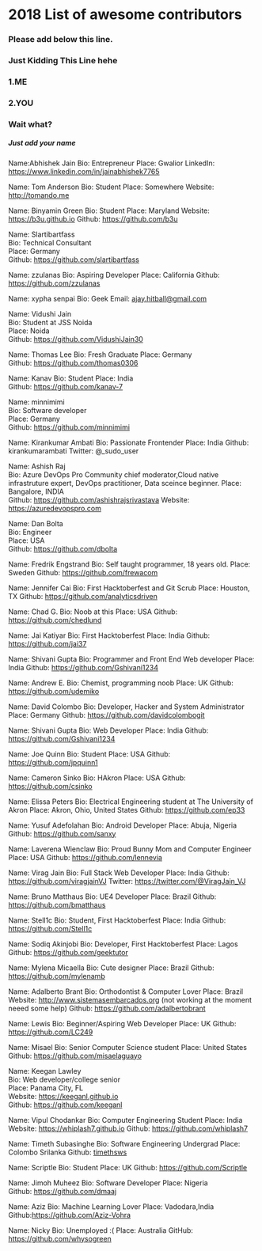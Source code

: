 # 2018 List of awesome contributors

### Please add below this line.

### Just Kidding This Line hehe

### 1.ME

### 2.YOU

### Wait what?

##### Just add your name

Name:Abhishek Jain
Bio: Entrepreneur
Place: Gwalior
LinkedIn: https://www.linkedin.com/in/jainabhishek7765

Name: Tom Anderson
Bio: Student
Place: Somewhere
Website: http://tomando.me

Name: Binyamin Green
Bio: Student
Place: Maryland
Website: https://b3u.github.io
Github: https://github.com/b3u

Name: Slartibartfass  
Bio: Technical Consultant  
Place: Germany  
Github: https://github.com/slartibartfass

Name: zzulanas
Bio: Aspiring Developer
Place: California
Github: https://github.com/zzulanas

Name: xypha senpai
Bio: Geek
Email: ajay.hitball@gmail.com

Name: Vidushi Jain  
Bio: Student at JSS Noida  
Place: Noida  
Github: https://github.com/VidushiJain30

Name: Thomas Lee
Bio: Fresh Graduate
Place: Germany  
Github: https://github.com/thomas0306

Name: Kanav
Bio: Student
Place: India  
Github: https://github.com/kanav-7

Name: minnimimi  
Bio: Software developer  
Place: Germany  
Github: https://github.com/minnimimi

Name: Kirankumar Ambati
Bio: Passionate Frontender
Place: India
Github: kirankumarambati
Twitter: @\_sudo_user

Name: Ashish Raj  
Bio: Azure DevOps Pro Community chief moderator,Cloud native infrastruture expert, DevOps practitioner, Data sceince beginner.
Place: Bangalore, INDIA  
Github: https://github.com/ashishrajsrivastava
Website: https://azuredevopspro.com

Name: Dan Bolta  
Bio: Engineer  
Place: USA  
Github: https://github.com/dbolta

Name: Fredrik Engstrand
Bio: Self taught programmer, 18 years old.
Place: Sweden
Github: https://github.com/frewacom

Name: Jennifer Cai
Bio: First Hacktoberfest and Git Scrub
Place: Houston, TX
Github: https://github.com/analyticsdriven

Name: Chad G.
Bio: Noob at this
Place: USA
Github: https://github.com/chedlund

Name: Jai Katiyar
Bio: First Hacktoberfest
Place: India
Github: https://github.com/jai37

Name: Shivani Gupta
Bio: Programmer and Front End Web developer
Place: India
Github: https://github.com/Gshivani1234

Name: Andrew E.
Bio: Chemist, programming noob
Place: UK
Github: https://github.com/udemiko

Name: David Colombo
Bio: Developer, Hacker and System Administrator
Place: Germany
Github: https://github.com/davidcolombogit

Name: Shivani Gupta
Bio: Web Developer
Place: India
Github: https://github.com/Gshivani1234

Name: Joe Quinn
Bio: Student
Place: USA
Github: https://github.com/jpquinn1

Name: Cameron Sinko
Bio: HAkron
Place: USA
Github: https://github.com/csinko

Name: Elissa Peters
Bio: Electrical Engineering student at The University of Akron
Place: Akron, Ohio, United States
Github: https://github.com/ep33

Name: Yusuf Adefolahan
Bio: Android Developer
Place: Abuja, Nigeria
Github: https://github.com/sanxy

Name: Laverena Wienclaw
Bio: Proud Bunny Mom and Computer Engineer
Place: USA
Github: https://github.com/lennevia

Name: Virag Jain
Bio: Full Stack Web Developer
Place: India
Github: https://github.com/viragjainVJ
Twitter: https://twitter.com/@ViragJain_VJ

Name: Bruno Matthaus
Bio: UE4 Developer
Place: Brazil
Github: https://github.com/bmatthaus

Name: Stell1c
Bio: Student, First Hacktoberfest
Place: India
Github: https://github.com/Stell1c

Name: Sodiq Akinjobi
Bio: Developer, First Hacktoberfest
Place: Lagos
Github: https://github.com/geektutor

Name: Mylena Micaella
Bio: Cute designer
Place: Brazil
Github: https://github.com/mylenamb

Name: Adalberto Brant
Bio: Orthodontist & Computer Lover
Place: Brazil
Website: http://www.sistemasembarcados.org (not working at the moment neeed some help)
Github: https://github.com/adalbertobrant

Name: Lewis
Bio: Beginner/Aspiring Web Developer
Place: UK
Github: https://github.com/LC249

Name: Misael
Bio: Senior Computer Science student
Place: United States
Github: https://github.com/misaelaguayo

Name: Keegan Lawley<br>
Bio: Web developer/college senior<br>
Place: Panama City, FL<br>
Website: https://keeganl.github.io<br>
Github: https://github.com/keeganl<br>

Name: Vipul Chodankar
Bio: Computer Engineering Student
Place: India
Website: https://whiplash7.github.io
Github: https://github.com/whiplash7

Name: Timeth Subasinghe
Bio: Software Engineering Undergrad
Place: Colombo Srilanka
Github: [timethsws](https://github.com/timethsws)

Name: Scriptle
Bio: Student
Place: UK
Github: https://github.com/Scriptle

Name: Jimoh Muheez
Bio: Software Developer
Place: Nigeria  
Github: https://github.com/dmaaj

Name: Aziz
Bio: Machine Learning Lover
Place: Vadodara,India
Github:https://github.com/Aziz-Vohra

Name: Nicky
Bio: Unemployed :(
Place: Australia
GitHub: https://github.com/whysogreen
